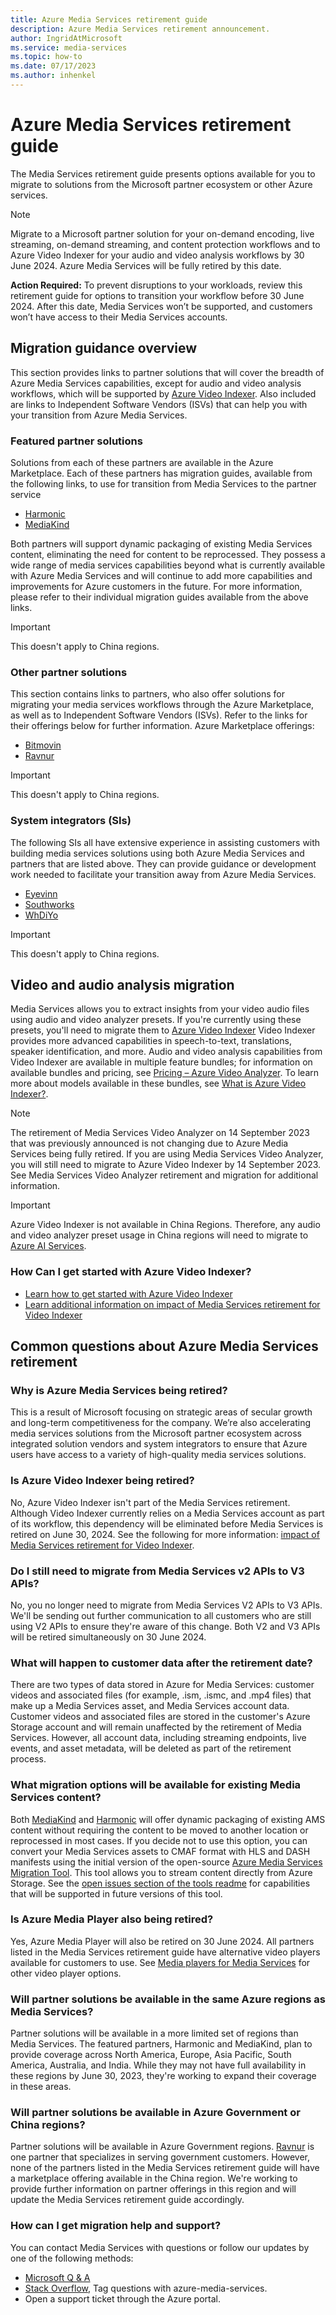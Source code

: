 ```yaml
---
title: Azure Media Services retirement guide
description: Azure Media Services retirement announcement.
author: IngridAtMicrosoft
ms.service: media-services
ms.topic: how-to
ms.date: 07/17/2023
ms.author: inhenkel
---
```


# Azure Media Services retirement guide

The Media Services retirement guide presents options available for you to migrate to solutions from the Microsoft partner ecosystem or other Azure services.

> [!Note]
> Migrate to a Microsoft partner solution for your on-demand encoding, live streaming, on-demand streaming, and content protection workflows and to Azure Video Indexer for your audio and video analysis workflows by 30 June 2024. Azure Media Services will be fully retired by this date.  

**Action Required:** To prevent disruptions to your workloads, review this retirement guide for options to transition your workflow before 30 June 2024. After this date, Media Services won’t be supported, and customers won’t have access to their Media Services accounts.

## Migration guidance overview

This section provides links to partner solutions that will cover the breadth of Azure Media Services capabilities, except for audio and video analysis workflows, which will be supported by [Azure Video Indexer](/azure/azure-video-indexer/video-indexer-overview). Also included are links to Independent Software Vendors (ISVs) that can help you with your transition from Azure Media Services.

### Featured partner solutions

Solutions from each of these partners are available in the Azure Marketplace. Each of these partners has migration guides, available from the following links, to use for transition from Media Services to the partner service

- [Harmonic](https://aka.ms/ams-harmonic)
- [MediaKind](https://io.mediakind.com/)

Both partners will support dynamic packaging of existing Media Services content, eliminating the need for content to be reprocessed. They possess a wide range of media services capabilities beyond what is currently available with Azure Media Services and will continue to add more capabilities and improvements for Azure customers in the future. For more information, please refer to their individual migration guides available from the above links.

> [!IMPORTANT]
> This doesn't apply to China regions.

### Other partner solutions

This section contains links to partners, who also offer solutions for migrating your media services workflows through the Azure Marketplace, as well as to Independent Software Vendors (ISVs). Refer to the links for their offerings below for further information.
Azure Marketplace offerings:

- [Bitmovin](https://bitmovin.com/azure-marketplace/)
- [Ravnur](https://aka.ms/ams-ravnur)

> [!IMPORTANT]
> This doesn't apply to China regions.

### System integrators (SIs)

The following SIs all have extensive experience in assisting customers with building media services solutions using both Azure Media Services and partners that are listed above. They can provide guidance or development work needed to facilitate your transition away from Azure Media Services.

- [Eyevinn](https://www.eyevinntechnology.se/)
- [Southworks](https://www.southworks.com/)
- [WhDiYo](https://whdiyo.com/)

> [!IMPORTANT]
> This doesn't apply to China regions.

## Video and audio analysis migration

Media Services allows you to extract insights from your video audio files using audio and video analyzer presets. If you're currently using these presets, you'll need to migrate them to [Azure Video Indexer](/azure/azure-video-indexer/video-indexer-overview) Video Indexer provides more advanced capabilities in speech-to-text, translations, speaker identification, and more. Audio and video analysis capabilities from Video Indexer are available in multiple feature bundles; for information on available bundles and pricing, see [Pricing – Azure Video Analyzer](https://azure.microsoft.com/pricing/details/video-indexer/). To learn more about models available in these bundles, see [What is Azure Video Indexer?](/azure/azure-video-indexer/video-indexer-overview).

> [!NOTE]
> The retirement of Media Services Video Analyzer on 14 September 2023 that was previously announced is not changing due to Azure Media Services being fully retired. If you are using Media Services Video Analyzer, you will still need to migrate to Azure Video Indexer by 14 September 2023. See Media Services Video Analyzer retirement and migration for additional information.

> [!IMPORTANT]
> Azure Video Indexer is not available in China Regions. Therefore, any audio and video analyzer preset usage in China regions will need to migrate to [Azure AI Services](https://azure.microsoft.com/products/cognitive-services/).

### How Can I get started with Azure Video Indexer?

- [Learn how to get started with Azure Video Indexer](/azure/azure-video-indexer/video-indexer-get-started)
- [Learn additional information on impact of Media Services retirement for Video Indexer](https://aka.ms/vi-ams-retirement-announcement)

## Common questions about Azure Media Services retirement

### Why is Azure Media Services being retired?

This is a result of Microsoft focusing on strategic areas of secular growth and long-term competitiveness for the company. We’re also accelerating media services solutions from the Microsoft partner ecosystem across integrated solution vendors and system integrators to ensure that Azure users have access to a variety of high-quality media services solutions.

### Is Azure Video Indexer being retired?

No, Azure Video Indexer isn't part of the Media Services retirement. Although Video Indexer currently relies on a Media Services account as part of its workflow, this dependency will be eliminated before Media Services is retired on June 30, 2024. See the following for more information: [impact of Media Services retirement for Video Indexer](https://aka.ms/vi-ams-retirement-announcement).

### Do I still need to migrate from Media Services v2 APIs to V3 APIs?

No, you no longer need to migrate from Media Services V2 APIs to V3 APIs. We'll be sending out further communication to all customers who are still using V2 APIs to ensure they're aware of this change. Both V2 and V3 APIs will be retired simultaneously on 30 June 2024.

### What will happen to customer data after the retirement date?

There are two types of data stored in Azure for Media Services: customer videos and associated files (for example, .ism, .ismc, and .mp4 files) that make up a Media Services asset, and Media Services account data. Customer videos and associated files are stored in the customer's Azure Storage account and will remain unaffected by the retirement of Media Services. However, all account data, including streaming endpoints, live events, and asset metadata, will be deleted as part of the retirement process.

### What migration options will be available for existing Media Services content?

Both [MediaKind](https://io.mediakind.com/) and [Harmonic](https://aka.ms/ams-harmonic) will offer dynamic packaging of existing AMS content without requiring the content to be moved to another location or reprocessed in most cases. If you decide not to use this option, you can convert your Media Services assets to CMAF format with HLS and DASH manifests using the initial version of the open-source [Azure Media Services Migration Tool](https://github.com/Azure/azure-media-migration). This tool allows you to stream content directly from Azure Storage. See the [open issues section of the  tools readme](https://github.com/Azure/azure-media-migration/blob/main/README.md) for capabilities that will be supported in future versions of this tool.

### Is Azure Media Player also being retired?

Yes, Azure Media Player will also be retired on 30 June 2024. All partners listed in the Media Services retirement guide have alternative video players available for customers to use. See [Media players for Media Services](player-media-players-concept.md) for other video player options.

### Will partner solutions be available in the same Azure regions as Media Services?

Partner solutions will be available in a more limited set of regions than Media Services. The featured partners, Harmonic and MediaKind, plan to provide coverage across North America, Europe, Asia Pacific, South America, Australia, and India. While they may not have full availability in these regions by June 30, 2023, they're working to expand their coverage in these areas.

### Will partner solutions be available in Azure Government or China regions?

Partner solutions will be available in Azure Government regions. [Ravnur](https://aka.ms/ams-ravnur) is one partner that specializes in serving government customers. However, none of the partners listed in the Media Services retirement guide will have a marketplace offering available in the China region. We're working to provide further information on partner offerings in this region and will update the Media Services retirement guide accordingly.

### How can I get migration help and support?

You can contact Media Services with questions or follow our updates by one of the following methods:

- [Microsoft Q & A](/answers/topics/azure-media-services.html)
- [Stack Overflow](https://stackoverflow.com/questions/tagged/azure-media-services), Tag questions with azure-media-services.
- Open a support ticket through the Azure portal.
